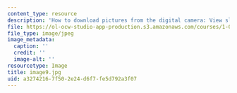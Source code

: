 ```yaml
---
content_type: resource
description: 'How to download pictures from the digital camera: View slides in camera'
file: https://ol-ocw-studio-app-production.s3.amazonaws.com/courses/1-012-introduction-to-civil-engineering-design-spring-2002/a32742167f502e24d6f7fe5d792a3f07_image9.jpg
file_type: image/jpeg
image_metadata:
  caption: ''
  credit: ''
  image-alt: ''
resourcetype: Image
title: image9.jpg
uid: a3274216-7f50-2e24-d6f7-fe5d792a3f07
---
```

